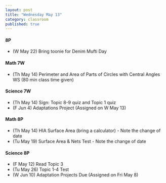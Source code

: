 ```yaml
---
layout: post
title: "Wednesday May 13"
category: classroom
published: true
---
```

#### 8P
* (W May 22) Bring toonie for Denim Mufti Day

#### Math 7W
* (Th May 14) Perimeter and Area of Parts of Circles with Central Angles WS (80 min class time given)

#### Science 7W
* (Th May 14) Sign: Topic 8-9 quiz and Topic 1 quiz
* (F Jun 4) Adaptations Project (Assigned on W May 13)

#### Math 8P
* (Th May 14) HIA Surface Area (bring a calculator) - Note the change of date
* (Tu May 19) Surface Area & Nets Test - Note the change of date 

#### Science 8P
* (F May 12) Read Topic 3
* (Tu May 26) Topic 1-4 Test
* (W Jun 10) Adaptation Projects Due (Assigned on Fri May 8)

